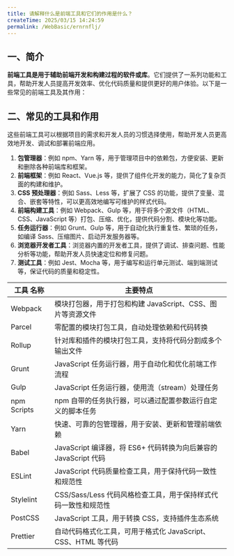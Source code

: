 ```yaml
---
title: 请解释什么是前端工具和它们的作用是什么？
createTime: 2025/03/15 14:24:59
permalink: /WebBasic/ernrnflj/
---
```


## 一、简介

**前端工具是用于辅助前端开发和构建过程的软件或库**。它们提供了一系列功能和工具，帮助开发人员提高开发效率、优化代码质量和提供更好的用户体验。以下是一些常见的前端工具及其作用：

## 二、常见的工具和作用

这些前端工具可以根据项目的需求和开发人员的习惯选择使用，帮助开发人员更高效地开发、调试和部署前端应用。

1. **包管理器**：例如 npm、Yarn 等，用于管理项目中的依赖包，方便安装、更新和删除各种前端库和框架。
2. **前端框架**：例如 React、Vue.js 等，提供了组件化开发的能力，简化了复杂页面的构建和维护。
3. **CSS 预处理器**：例如 Sass、Less 等，扩展了 CSS 的功能，提供了变量、混合、嵌套等特性，可以更高效地编写可维护的样式代码。
4. **前端构建工具**：例如 Webpack、Gulp 等，用于将多个源文件（HTML、CSS、JavaScript 等）打包、压缩、优化，提供代码分割、模块化等功能。
5. **任务运行器**：例如 Grunt、Gulp 等，用于自动化执行重复性、繁琐的任务，如编译 Sass、压缩图片、启动开发服务器等。
6. **浏览器开发者工具**：浏览器内置的开发者工具，提供了调试、排查问题、性能分析等功能，帮助开发人员快速定位和修复问题。
7. **测试工具**：例如 Jest、Mocha 等，用于编写和运行单元测试、端到端测试等，保证代码的质量和稳定性。

| 工具 名称   | 主要特点                                                        |
| ----------- | --------------------------------------------------------------- |
| Webpack     | 模块打包器，用于打包和构建 JavaScript、CSS、图片等资源文件      |
| Parcel      | 零配置的模块打包工具，自动处理依赖和代码转换                    |
| Rollup      | 针对库和插件的模块打包工具，支持将代码分割成多个输出文件        |
| Grunt       | JavaScript 任务运行器，用于自动化和优化前端工作流程             |
| Gulp        | JavaScript 任务运行器，使用流（stream）处理任务                 |
| npm Scripts | npm 自带的任务执行器，可以通过配置参数运行自定义的脚本任务      |
| Yarn        | 快速、可靠的包管理器，用于安装、更新和管理前端依赖              |
| Babel       | JavaScript 编译器，将 ES6+ 代码转换为向后兼容的 JavaScript 代码 |
| ESLint      | JavaScript 代码质量检查工具，用于保持代码一致性和规范性         |
| Stylelint   | CSS/Sass/Less 代码风格检查工具，用于保持样式代码一致性和规范性  |
| PostCSS     | JavaScript 工具，用于转换 CSS，支持插件生态系统                 |
| Prettier    | 自动代码格式化工具，可用于格式化 JavaScript、CSS、HTML 等代码   |
